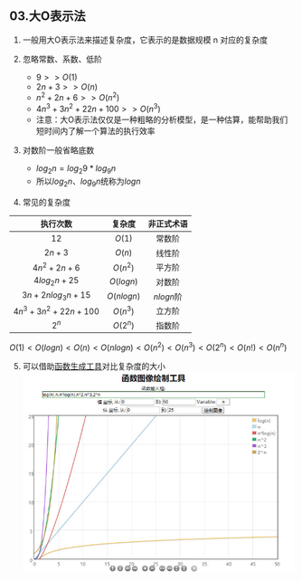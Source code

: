 ## 03.大O表示法

1. 一般用大O表示法来描述复杂度，它表示的是数据规模 n 对应的复杂度

2. 忽略常数、系数、低阶
    + $9 >> O(1)$
    + $2n + 3 >> O(n)$
    + $n^2 + 2n + 6 >> O(n^2)$
    + $4n^3 + 3n^2 + 22n + 100 >> O(n^3)$
    + 注意：大O表示法仅仅是一种粗略的分析模型，是一种估算，能帮助我们短时间内了解一个算法的执行效率

3. 对数阶一般省略底数
    + $log_2{n} = log_2{9} * log_9{n}$
    + 所以$log_2{n}、log_9{n}$统称为$log{n}$
    
4. 常见的复杂度

| 执行次数 | 复杂度 | 非正式术语 |
| :----: | :----:| :----: |
| $12$ | $O(1)$| 常数阶 |
| $2n + 3$ | $O(n)$| 线性阶 |
| $4n^2 + 2n + 6$ | $O(n^2)$| 平方阶 |
| $4log_2{n} + 25$ | $O(log{n})$ | 对数阶 |
| $3n + 2nlog_3{n} + 15$ | $O(nlog{n})$| $nlog{n}$阶 |
| $4n^3 + 3n^2 + 22n + 100$ | $O(n^3)$| 立方阶 |
| $2^n$ | $O(2^n)$| 指数阶 |

$O(1) < O(log{n}) < O(n) < O(nlog{n}) < O(n^2) < O(n^3 ) < O(2^n) < O(n!) < O(n^n)$

5. 可以借助[函数生成工具](https://zh.numberempire.com/graphingcalculator.php)对比复杂度的大小
![函数图像绘制工具.jpg](../images/函数图像绘制工具.jpg)


